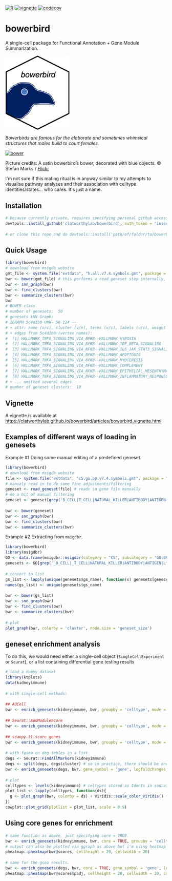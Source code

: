 [![R](https://github.com/clatworthylab/bowerbird/actions/workflows/r.yml/badge.svg?branch=master)](https://github.com/clatworthylab/bowerbird/actions/workflows/r.yml)
[![vignette](https://github.com/clatworthylab/bowerbird/actions/workflows/vignette.yml/badge.svg)](https://github.com/clatworthylab/bowerbird/actions/workflows/vignette.yml)
[![codecov](https://codecov.io/gh/clatworthylab/bowerbird/branch/master/graph/badge.svg?token=NPXokMhnc2)](https://codecov.io/gh/clatworthylab/bowerbird)

# bowerbird
A single-cell package for Functional Annotation + Gene Module Summarization.

<img src="img/logo.png" alt="bower" width="200"/>

*Bowerbirds are famous for the elaborate and sometimes whimsical structures that males build to court females.*

<a href="https://blog.nature.org/science/2021/01/04/bowerbirds-meet-the-bird-worlds-kleptomaniac-love-architects/"><img src="https://blog.nature.org/science/files/2020/11/32487196918_8dd537c82a_k.jpg" alt="bower" width="400"/></a>

Picture credits:
A satin bowerbird’s bower, decorated with blue objects. © Stefan Marks / [Flickr](https://www.flickr.com/photos/stefan_marks/32487196918/)

I'm not sure if this mating ritual is in anyway similar to my attempts to visualise pathway analyses and their association with celltype identities/states... who cares. It's just a name.

## Installation
```R
# because currently private, requires specifying personal github access token
devtools::install_github('clatworthylab/bowerbird', auth_token = "insert_your_personal_github_access_token")

# or clone this repo and do devtools::install('path/of/folder/to/bowerbird')
```

## Quick Usage
```R
library(bowerbird)
# download from msigdb website
gmt_file <- system.file("extdata", "h.all.v7.4.symbols.gmt", package = "bowerbird")
bwr <- bower(gmt_file) # this performs a read_geneset step internally, which accepts .gmt, .gmx, .csv, .tsv, .txt, or R objects as list or data.frame format.
bwr <- snn_graph(bwr)
bwr <- find_clusters(bwr)
bwr <- summarize_clusters(bwr)
bwr
# BOWER class
# number of genesets:  50
# genesets kNN Graph:
# IGRAPH 5c4d1b0 UNW- 50 124 --
# + attr: name (v/c), cluster (v/n), terms (v/c), labels (v/c), weight (e/n)
# + edges from 5c4d1b0 (vertex names):
#  [1] HALLMARK_TNFA_SIGNALING_VIA_NFKB--HALLMARK_HYPOXIA
#  [2] HALLMARK_TNFA_SIGNALING_VIA_NFKB--HALLMARK_TGF_BETA_SIGNALING
#  [3] HALLMARK_TNFA_SIGNALING_VIA_NFKB--HALLMARK_IL6_JAK_STAT3_SIGNALING
#  [4] HALLMARK_TNFA_SIGNALING_VIA_NFKB--HALLMARK_APOPTOSIS
#  [5] HALLMARK_TNFA_SIGNALING_VIA_NFKB--HALLMARK_MYOGENESIS
#  [6] HALLMARK_TNFA_SIGNALING_VIA_NFKB--HALLMARK_COMPLEMENT
#  [7] HALLMARK_TNFA_SIGNALING_VIA_NFKB--HALLMARK_EPITHELIAL_MESENCHYMAL_TRANSITION
#  [8] HALLMARK_TNFA_SIGNALING_VIA_NFKB--HALLMARK_INFLAMMATORY_RESPONSE
# + ... omitted several edges
# number of geneset clusters:  10
```

## Vignette
A vignette is available at https://clatworthylab.github.io/bowerbird/articles/bowerbird_vignette.html

## Examples of different ways of loading in genesets

Example #1 Doing some manual editing of a predefined geneset.
```R
library(bowerbird)
# download from msigdb website
file <- system.file("extdata", "c5.go.bp.v7.4.symbols.gmt", package = "bowerbird")
# manualy read in to do some fine adjustments/filtering
geneset <- read_geneset(file) # reads in gene file manually
# do a bit of manual filtering
geneset <- geneset[grep('B_CELL|T_CELL|NATURAL_KILLER|ANTIBODY|ANTIGEN|LYMPHOCYTE|IMMUNE|INTERFERON|TOLL|INNATE_IMM|ADAPTIVE_IMM', names(geneset))]

bwr <- bower(geneset)
bwr <- snn_graph(bwr)
bwr <- find_clusters(bwr)
bwr <- summarize_clusters(bwr)
```

Example #2 Extracting from `msigdbr`.
```R
library(bowerbird)
library(msigdbr)
GO <- data.frame(msigdbr::msigdbr(category = "C5", subcategory = "GO:BP"))
genesets <- GO[grep('_B_CELL|_T_CELL|NATURAL_KILLER|ANTIBODY|ANTIGEN|LYMPHOCYTE|IMMUNE|INTERFERON|TOLL|INNATE_IMM|ADAPTIVE_IMM', GO$gs_name), ]

# convert to list
gs_list <- lapply(unique(genesets$gs_name), function(x) genesets[genesets$gs_name %in% x, "gene_symbol"])
names(gs_list) <- unique(genesets$gs_name)

bwr <- bower(gs_list)
bwr <- snn_graph(bwr)
bwr <- find_clusters(bwr)
bwr <- summarize_clusters(bwr)

# plot
plot_graph(bwr, colorby = 'cluster', node.size = 'geneset_size')
```

## geneset enrichment analysis
To do this, we would need either a single-cell object (`SingleCellExperiment` or `Seurat`), or a list containing differential gene testing results
```R
# load a dummy dataset
library(ktplots)
data(kidneyimmune)

# with single-cell methods:

## AUCell
bwr <- enrich_genesets(kidneyimmune, bwr, groupby = 'celltype', mode = 'AUCell')

## Seurat::AddModuleScore
bwr <- enrich_genesets(kidneyimmune, bwr, groupby = 'celltype', mode = 'Seurat')

## scanpy.tl.score_genes
bwr <- enrich_genesets(kidneyimmune, bwr, groupby = 'celltype', mode = 'scanpy')

# with fgsea on deg tables in a list
degs <- Seurat::FindAllMarkers(kidneyimmune)
degs <- split(degs, degs$cluster) # so in practice, there should be one DEG table per comparison in a list.
bwr <- enrich_genesets(degs, bwr, gene_symbol = 'gene', logfoldchanges = 'avg_log2FC',  pvals = 'p_val')

# plot
celltypes <- levels(kidneyimmune) # celtypes stored as Idents in seurat object.
plot_list <- lapply(celltypes, function(ds){
  g <- plot_graph(bwr, colorby = ds) + viridis::scale_color_viridis() + theme(plot.title = element_text(size = 8, face = "bold"))
})
cowplot::plot_grid(plotlist = plot_list, scale = 0.9)
```
## Using core genes for enrichment
```R
# same function as above, just specifying core = TRUE.
bwr <- enrich_genesets(kidneyimmune, bwr, core = TRUE, groupby = 'celltype') # if mode is not specified, defaults to AUCell.
# output can also be plotted via ggraph as above but i'm using heatmap for convenience.
pheatmap::pheatmap(bwr@scores, cellheight = 20, cellwidth = 20)

# same for the gsea results.
bwr <- enrich_genesets(degs, bwr, core = TRUE, gene_symbol = 'gene', logfoldchanges = 'avg_logFC',  pvals = 'p_val')
pheatmap::pheatmap(bwr@scores$padj, cellheight = 20, cellwidth = 20, color = viridis::viridis(50, direction = -1))
```
